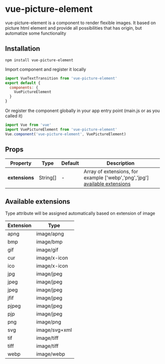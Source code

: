 # vue-picture-element

vue-picture-element is a component to render flexible images. It based on picture html element and provide all possibilities that has origin, but automatize some functionality

## Installation

```
npm install vue-picture-element
```

Import component and register it locally

```javascript
import VueTextTransition from 'vue-picture-element'
export default {
  components: {
    VuePictureElement
  }
}
```

Or register the component globally in your app entry point (main.js or as you called it)

```javascript
import Vue from 'vue'
import VuePictureElement from 'vue-picture-element'
Vue.component('vue-picture-element', VuePictureElement)
```

## Props

| Property       | Type     | Default | Description                                                                                           |
| -------------- | -------- | ------- | ----------------------------------------------------------------------------------------------------- |
| **extensions** | String[] | -       | Array of extensions, for example \['webp','png','jpg'\] [available extensions](#available-extensions) |

## Available extensions

Type attribute will be assigned automatically based on extension of image

| Extension | Type          |
| --------- | ------------- |
| apng      | image/apng    |
| bmp       | image/bmp     |
| gif       | image/gif     |
| cur       | image/x-icon  |
| ico       | image/x-icon  |
| jpg       | image/jpeg    |
| jpeg      | image/jpeg    |
| jpeg      | image/jpeg    |
| jfif      | image/jpeg    |
| pjpeg     | image/jpeg    |
| pjp       | image/jpeg    |
| png       | image/png     |
| svg       | image/svg+xml |
| tif       | image/tiff    |
| tiff      | image/tiff    |
| webp      | image/webp    |
